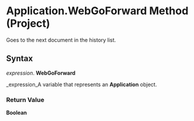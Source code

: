 
# Application.WebGoForward Method (Project)

Goes to the next document in the history list.


## Syntax

 _expression_. **WebGoForward**

 _expression_A variable that represents an  **Application** object.


### Return Value

 **Boolean**

